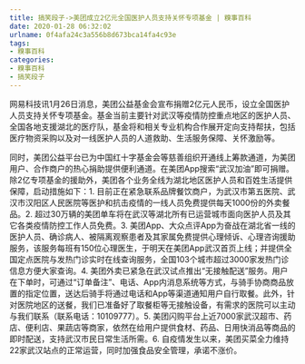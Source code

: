 ```yaml
---
title: 搞笑段子->美团成立2亿元全国医护人员支持关怀专项基金 | 糗事百科
date: 2020-01-28 06:32:02
urlname: 0f4afa24c3a556b8d673bca14fa4c93e
tags: 
- 糗事百科
categories:
- 糗事百科
- 搞笑段子
---
```

网易科技讯1月26日消息，美团公益基金会宣布捐赠2亿元人民币，设立全国医护人员支持关怀专项基金。基金当前主要针对武汉等疫情防控重点地区的医护人员、全国各地支援湖北的医疗队，基金将和相关专业机构合作展开定向支持帮扶，包括医疗物资采购以及对一线医护人员的人道救助、生活服务保障、关怀激励等。

同时，美团公益平台已为中国红十字基金会等慈善组织开通线上筹款通道，为美团用户、合作商户的热心捐助提供便利通道。在美团App搜索“武汉加油”即可捐赠。除2亿专项基金的援助外，美团各个业务全线为湖北地区医护人员和百姓生活提供保障，启动措施如下：1. 目前正在紧急联系品牌餐饮商户，为武汉市第五医院、武汉市汉阳区人民医院等医护和抗击疫情的一线人员免费提供每天1000份的外卖餐品。2. 超过30万辆的美团单车将在武汉等湖北所有已运营城市面向医护人员及其它各类疫情防控工作人员免费。3. 美团App、大众点评App为奋战在湖北省一线的医护人员、确诊病人、被隔离观察患者及其家属免费提供心理倾诉、心理咨询援助服务，该服务每班有150位心理医生，于明天在美团App武汉首页上线；并提供全国定点医院与发热门诊实时在线查询服务，全国103个城市超过3000家发热门诊信息方便大家查询。4. 美团外卖已紧急在武汉试点推出“无接触配送”服务。用户在下单时，可通过“订单备注”、电话、App内消息系统等方式，与骑手协商商品放置的指定位置，送达后骑手将通过电话和App等渠道通知用户自行取餐。此外，针对医院地区的送餐，我们已准备好了取餐柜等无接触设备，有需求的医院可以主动与我们联系（联系电话：10109777）。5. 美团闪购平台上近7000家武汉超市、药店、便利店、果蔬店等商家，依然在给用户提供食材、药品、日用快消品等商品的即时配送，支持武汉市民日常生活所需。6. 自疫情发生以来，美团买菜全力维持22家武汉站点的正常运营，同时加强食品安全管理，承诺不涨价。


